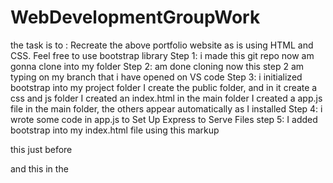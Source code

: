 # WebDevelopmentGroupWork
the task is to :
Recreate the above portfolio website as is using HTML and CSS.
Feel free to use bootstrap library
Step 1: i made this git repo now am gonna clone into my folder
Step 2: am done cloning now this step 2 am typing on my branch that i have opened on VS code
Step 3: i initialized bootstrap into my project folder
I create the public folder, and in it create a css and js folder
I created an index.html in the main folder
I created a app.js file in the main folder, the others appear automatically as I installed
Step 4: 
i wrote some code in app.js to Set Up Express to Serve Files
step 5:
I added bootstrap into my index.html file using this markup
 <!-- Bootstrap JS -->
   this just before </body>
  <script src="/bootstrap/js/bootstrap.bundle.min.js"></script>
  and 
    this in the <title>
   <!-- Bootstrap CSS -->
  <link rel="stylesheet" href="/bootstrap/css/bootstrap.min.css">
step 5: got some issues trying to run node.js
step 6: fixed the issues now my folder looks like this
WebDevelopmentGroupWork/
│
├── app.js
├── package.json
├── node_modules/
│
├── public/
│   ├── bootstrap/
│   ├── css/
│   │   └── style.css
│   └── js/ (optional for your own JS)
│
└── views/
    └── index.html
/////above work don on 25th April 2025, more tomorrow night after church, putting index.html in views folder caused an error so i deleted it

